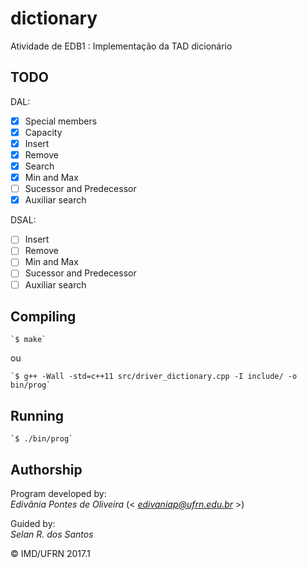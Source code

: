 # dictionary
Atividade de EDB1 : Implementação da TAD dicionário

## TODO
DAL:
- [X] Special members
- [X] Capacity
- [X] Insert
- [X] Remove
- [X] Search
- [X] Min and Max
- [ ] Sucessor and Predecessor
- [X] Auxiliar search 

DSAL:
- [ ] Insert
- [ ] Remove
- [ ] Min and Max
- [ ] Sucessor and Predecessor
- [ ] Auxiliar search 

## Compiling
	`$ make`
ou

	`$ g++ -Wall -std=c++11 src/driver_dictionary.cpp -I include/ -o bin/prog`

## Running
	`$ ./bin/prog`

## Authorship
Program developed by:  
	_Edivânia Pontes de Oliveira_ (< *edivaniap@ufrn.edu.br* >)  

Guided by:  
	_Selan R. dos Santos_

&copy; IMD/UFRN 2017.1
